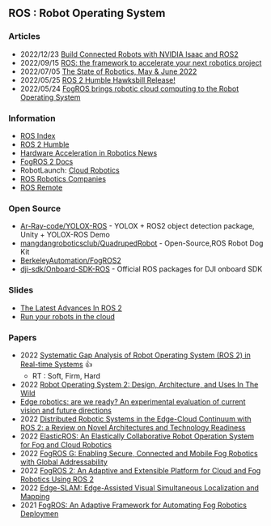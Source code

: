 ## ROS : Robot Operating System


### Articles
- 2022/12/23 [Build Connected Robots with NVIDIA Isaac and ROS2](https://www.seeedstudio.com/blog/2022/12/23/build-connected-robots-with-nvidia-isaac-and-ros2/)
- 2022/09/15 [ROS: the framework to accelerate your next robotics project](https://tryolabs.com/blog/2022/09/15/ros-the-framework-to-accelerate-your-next-robotics-project)
- 2022/07/05 [The State of Robotics, May & June 2022](https://www.wevolver.com/article/the-state-of-robotics-may-june-2022)
- 2022/05/25 [ROS 2 Humble Hawksbill Release!](https://www.openrobotics.org/blog/2022/5/24/ros-2-humble-hawksbill-release)
- 2022/05/24 [FogROS brings robotic cloud computing to the Robot Operating System](https://techcrunch.com/2022/05/23/fogros-brings-robotic-cloud-computing-to-the-robot-operating-system/)


### Information
- [ROS Index](https://index.ros.org/)
- [ROS 2 Humble](https://docs.ros.org/en/humble/)
- [Hardware Acceleration in Robotics News](https://news.accelerationrobotics.com/)
- [FogROS 2 Docs](https://berkeleyautomation.github.io/FogROS2/about)
- RobotLaunch: [Cloud Robotics](https://www.robolaunch.io/usecases-cloud-robotics) 
- [ROS Robotics Companies](https://github.com/vmayoral/ros-robotics-companies)
- [ROS Remote](https://www.nrobotics.com/rosremote)


### Open Source
- [Ar-Ray-code/YOLOX-ROS](https://github.com/Ar-Ray-code/YOLOX-ROS) - YOLOX + ROS2 object detection package, Unity + YOLOX-ROS Demo
- [mangdangroboticsclub/QuadrupedRobot](https://github.com/mangdangroboticsclub/QuadrupedRobot) - Open-Source,ROS Robot Dog Kit
- [BerkeleyAutomation/FogROS2](https://github.com/BerkeleyAutomation/FogROS2)
- [dji-sdk/Onboard-SDK-ROS](https://github.com/dji-sdk/Onboard-SDK-ROS) - Official ROS packages for DJI onboard SDK


### Slides
- [The Latest Advances In ROS 2](https://static1.squarespace.com/static/51df34b1e4b08840dcfd2841/t/62b24ef5ef9ba32836ee4494/1655852797323/ROS-I-Community2022-OpenRobotics-Kat+Scott.pdf)
- [Run your robots in the cloud](https://d1.awsstatic.com/aws-summit-london-session-slides/Run%20your%20robots%20in%20the%20cloud.pdf)


### Papers
- 2022 [Systematic Gap Analysis of Robot Operating System (ROS 2) in Real-time Systems](https://www.diva-portal.org/smash/get/diva2:1668268/FULLTEXT01.pdf) 👍 
	- RT : Soft, Firm, Hard
- 2022 [Robot Operating System 2: Design, Architecture, and Uses In The Wild](https://arxiv.org/pdf/2211.07752.pdf)
- [Edge robotics: are we ready? An experimental evaluation of current vision and future directions](https://e-archivo.uc3m.es/bitstream/handle/10016/35303/Edge_DCN_2022.pdf)
- 2022 [Distributed Robotic Systems in the Edge-Cloud Continuum with ROS 2: a Review on Novel Architectures and Technology Readiness](https://arxiv.org/pdf/2211.00985v1.pdf)
- 2022 [ElasticROS: An Elastically Collaborative Robot Operation System for Fog and Cloud Robotics](https://arxiv.org/pdf/2209.01774.pdf)
- 2022 [FogROS G: Enabling Secure, Connected and Mobile Fog Robotics with Global Addressability](https://arxiv.org/pdf/2210.11691.pdf)
- 2022 [FogROS 2: An Adaptive and Extensible Platform for Cloud and Fog Robotics Using ROS 2](https://arxiv.org/pdf/2205.09778v1.pdf)
- 2022 [Edge-SLAM: Edge-Assisted Visual Simultaneous Localization and Mapping](https://dl.acm.org/doi/pdf/10.1145/3561972?casa_token=pOdZeamzE68AAAAA:rHNW27yKugB8tEOqZzNLp8LYyaygf4MROMz6K-fnO_YCQErSUacOXRQAPvFE_NsOrnCi7vX4kRRG)
- 2021 [FogROS: An Adaptive Framework for Automating Fog Robotics Deploymen](https://arxiv.org/pdf/2108.11355.pdf)

